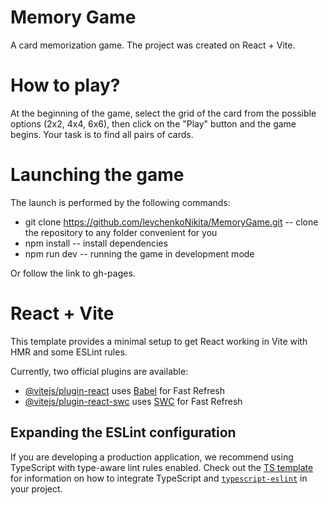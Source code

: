 # Memory Game

A card memorization game. The project was created on React + Vite.

# How to play?

At the beginning of the game, select the grid of the card from the possible options (2x2, 4x4, 6x6), then click on the "Play" button and the game begins. Your task is to find all pairs of cards.

# Launching the game

The launch is performed by the following commands:
- git clone https://github.com/levchenkoNikita/MemoryGame.git -- clone the repository to any folder convenient for you
- npm install -- install dependencies
- npm run dev -- running the game in development mode

Or follow the link to gh-pages.

# React + Vite

This template provides a minimal setup to get React working in Vite with HMR and some ESLint rules.

Currently, two official plugins are available:

- [@vitejs/plugin-react](https://github.com/vitejs/vite-plugin-react/blob/main/packages/plugin-react) uses [Babel](https://babeljs.io/) for Fast Refresh
- [@vitejs/plugin-react-swc](https://github.com/vitejs/vite-plugin-react/blob/main/packages/plugin-react-swc) uses [SWC](https://swc.rs/) for Fast Refresh

## Expanding the ESLint configuration

If you are developing a production application, we recommend using TypeScript with type-aware lint rules enabled. Check out the [TS template](https://github.com/vitejs/vite/tree/main/packages/create-vite/template-react-ts) for information on how to integrate TypeScript and [`typescript-eslint`](https://typescript-eslint.io) in your project.
